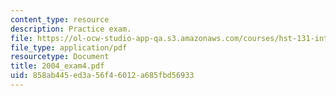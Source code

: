 ```yaml
---
content_type: resource
description: Practice exam.
file: https://ol-ocw-studio-app-qa.s3.amazonaws.com/courses/hst-131-introduction-to-neuroscience-fall-2005/858ab445ed3a56f46012a685fbd56933_2004_exam4.pdf
file_type: application/pdf
resourcetype: Document
title: 2004_exam4.pdf
uid: 858ab445-ed3a-56f4-6012-a685fbd56933
---
```

